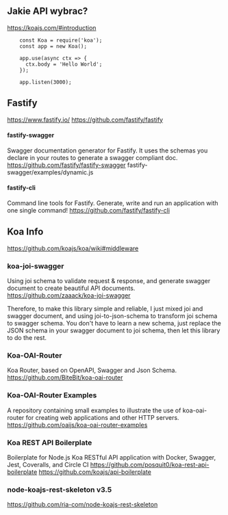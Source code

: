 ## Jakie API wybrac?

https://koajs.com/#introduction



        const Koa = require('koa');
        const app = new Koa();

        app.use(async ctx => {
          ctx.body = 'Hello World';
        });

        app.listen(3000);

## Fastify
https://www.fastify.io/
https://github.com/fastify/fastify

#### fastify-swagger
Swagger documentation generator for Fastify. It uses the schemas you declare in your routes to generate a swagger compliant doc.
https://github.com/fastify/fastify-swagger
fastify-swagger/examples/dynamic.js

#### fastify-cli
Command line tools for Fastify. Generate, write and run an application with one single command!
https://github.com/fastify/fastify-cli

## Koa Info
https://github.com/koajs/koa/wiki#middleware

### koa-joi-swagger 
Using joi schema to validate request & response, and generate swagger document to create beautiful API documents.
https://github.com/zaaack/koa-joi-swagger


Therefore, to make this library simple and reliable, I just mixed joi and swagger document, and using joi-to-json-schema to transform joi schema to swagger schema. You don't have to learn a new schema, just replace the JSON schema in your swagger document to joi schema, then let this library to do the rest.



### Koa-OAI-Router
Koa Router, based on OpenAPI, Swagger and Json Schema.
https://github.com/BiteBit/koa-oai-router

### Koa-OAI-Router Examples
A repository containing small examples to illustrate the use of koa-oai-router for creating web applications and other HTTP servers.
https://github.com/oaijs/koa-oai-router-examples


### Koa REST API Boilerplate
Boilerplate for Node.js Koa RESTful API application with Docker, Swagger, Jest, Coveralls, and Circle CI 
https://github.com/posquit0/koa-rest-api-boilerplate
https://github.com/koajs/api-boilerplate

### node-koajs-rest-skeleton v3.5
https://github.com/ria-com/node-koajs-rest-skeleton


